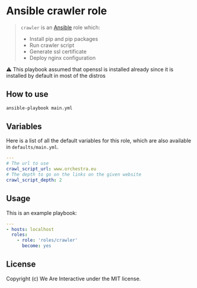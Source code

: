 # Ansible crawler role

> `crawler` is an [Ansible](http://www.ansible.com) role which:
>
> * Install pip and pip packages
> * Run crawler script
> * Generate ssl certificate
> * Deploy nginx configuration

:warning: This playbook assumed that openssl is installed already since it is installed by default in most of the distros

## How to use

```bash
ansible-playbook main.yml
```

## Variables

Here is a list of all the default variables for this role, which are also available in `defaults/main.yml`.

```yaml
---
# The url to use
crawl_script_url: www.orchestra.eu
# The depth to go on the links on the given website
crawl_script_depth: 2
```

## Usage

This is an example playbook:

```yaml
---
- hosts: localhost
  roles:
    - role: 'roles/crawler'
      become: yes
```

## License
Copyright (c) We Are Interactive under the MIT license.
